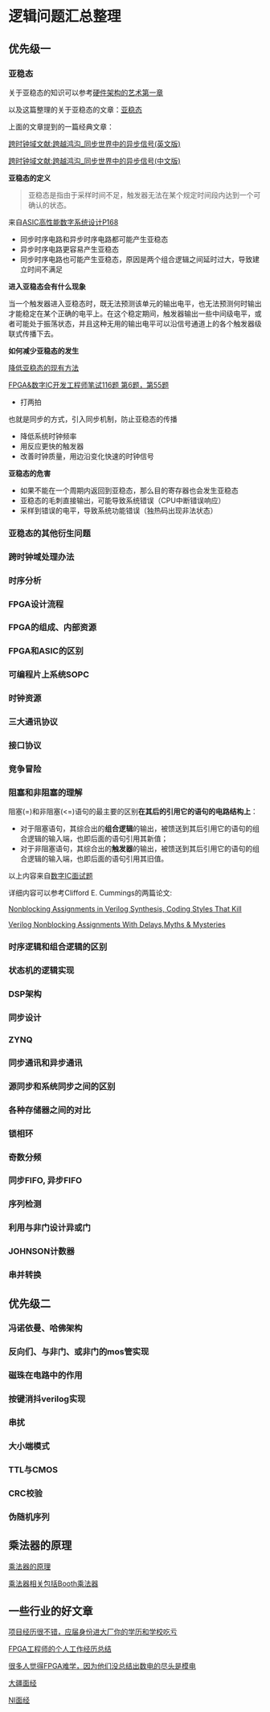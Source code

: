 # 逻辑问题汇总整理

## 优先级一

### 亚稳态

关于亚稳态的知识可以参考[硬件架构的艺术第一章](./硬件架构的艺术.pdf)

以及这篇整理的关于亚稳态的文章：[亚稳态](https://note.youdao.com/ynoteshare1/index.html?id=3b6789cd37acdb0f400024c4da2be69d&type=note)

上面的文章提到的一篇经典文章：

 [跨时钟域文献:跨越鸿沟_同步世界中的异步信号(英文版)](./CrossClockDomain_design.pdf)

[跨时钟域文献:跨越鸿沟_同步世界中的异步信号(中文版)](./跨越鸿沟_同步世界中的异步信号.pdf)

**亚稳态的定义**

> 亚稳态是指由于采样时间不足，触发器无法在某个规定时间段内达到一个可确认的状态。

来自[ASIC高性能数字系统设计P168](./ASIC高性能数字系统设计.pdf)

* 同步时序电路和异步时序电路都可能产生亚稳态
* 异步时序电路更容易产生亚稳态
* 同步时序电路也可能产生亚稳态，原因是两个组合逻辑之间延时过大，导致建立时间不满足

**进入亚稳态会有什么现象**

当一个触发器进入亚稳态时，既无法预测该单元的输出电平，也无法预测何时输出才能稳定在某个正确的电平上。在这个稳定期间，触发器输出一些中间级电平，或者可能处于振荡状态，并且这种无用的输出电平可以沿信号通道上的各个触发器级联式传播下去。

**如何减少亚稳态的发生**

[降低亚稳态的现有方法](https://note.youdao.com/ynoteshare1/index.html?id=f3c7849155698d6038a87f8b40119573&type=note)

[FPGA&数字IC开发工程师笔试116题 第6题，第55题](./FPGA&数字IC开发工程师笔试116题.pdf)

* 打两拍

也就是同步的方式，引入同步机制，防止亚稳态的传播

* 降低系统时钟频率
* 用反应更快的触发器
* 改善时钟质量，用边沿变化快速的时钟信号

**亚稳态的危害**

* 如果不能在一个周期内返回到亚稳态，那么目的寄存器也会发生亚稳态
* 亚稳态的毛刺直接输出，可能导致系统错误（CPU中断错误响应）
* 采样到错误的电平，导致系统功能错误（独热码出现非法状态）

### 亚稳态的其他衍生问题

### 跨时钟域处理办法

### 时序分析

### FPGA设计流程

### FPGA的组成、内部资源

### FPGA和ASIC的区别

### 可编程片上系统SOPC

### 时钟资源

### 三大通讯协议

### 接口协议

### 竞争冒险

### 阻塞和非阻塞的理解

阻塞(=)和非阻塞(<=)语句的最主要的区别**在其后的引用它的语句的电路结构上**：

* 对于阻塞语句，其综合出的**组合逻辑**的输出，被馈送到其后引用它的语句的组合逻辑的输入端，也即后面的语句引用其新值；
* 对于非阻塞语句，其综合出的**触发器**的输出，被馈送到其后引用它的语句的组合逻辑的输入端，也即后面的语句引用其旧值。

以上内容来自[数字IC面试题](./数字IC面试题.pdf)

详细内容可以参考Clifford E. Cummings的两篇论文:

[Nonblocking Assignments in Verilog Synthesis, Coding Styles That Kill](./Nonblocking%20Assignments%20in%20Verilog%20Synthesis,%20Coding%20Styles%20That%20Kill.pdf)

[Verilog Nonblocking Assignments With Delays,Myths & Mysteries](./Verilog%20Nonblocking%20Assignments%20With%20Delays,Myths%20&%20Mysteries.pdf)

### 时序逻辑和组合逻辑的区别

### 状态机的逻辑实现

### DSP架构

### 同步设计

### ZYNQ

### 同步通讯和异步通讯

### 源同步和系统同步之间的区别

### 各种存储器之间的对比

### 锁相环

### 奇数分频

### 同步FIFO, 异步FIFO

### 序列检测

### 利用与非门设计异或门

### JOHNSON计数器

### 串并转换

## 优先级二

### 冯诺依曼、哈佛架构

### 反向们、与非门、或非门的mos管实现

### 磁珠在电路中的作用

### 按键消抖verilog实现

### 串扰

### 大小端模式

### TTL与CMOS

### CRC校验

### 伪随机序列

## 乘法器的原理

[乘法器的原理](https://note.youdao.com/ynoteshare1/index.html?id=21a32bc5552244d7091ba2b4d84d8129&type=note)

[乘法器相关包括Booth乘法器](./Verilog_HDL_那些事儿_时序篇v2.pdf)

## 一些行业的好文章

[项目经历很不错，应届身份进大厂你的学历和学校吃亏](https://note.youdao.com/ynoteshare1/index.html?id=1b2da1cd2057f4f4f598a7ab138433fd&type=note)

[FPGA工程师的个人工作经历总结](https://note.youdao.com/ynoteshare1/index.html?id=b1d7422af68945e048528136f3d0a30a&type=note)

[很多人觉得FPGA难学，因为他们没总结出数电的尽头是模电](https://note.youdao.com/ynoteshare1/index.html?id=52e6bd52814f2894689e922847ffe315&type=note)

[大疆面经](https://note.youdao.com/ynoteshare1/index.html?id=85e2a7ba6cdb1d9b3e11150935ead829&type=note)

[NI面经](https://note.youdao.com/ynoteshare1/index.html?id=dc444e0824abc82842c43ff8222fdb71&type=note)